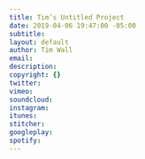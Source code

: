 ```yaml
---
title: Tim’s Untitled Project
date: 2019-04-06 19:47:00 -05:00
subtitle: 
layout: default
author: Tim Wall
email: 
description: 
copyright: {}
twitter: 
vimeo: 
soundcloud: 
instagram: 
itunes: 
stitcher: 
googleplay: 
spotify: 
---
```


